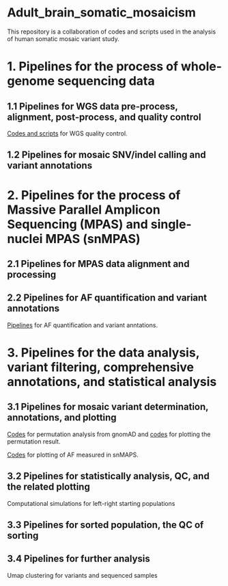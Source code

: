 # Adult_brain_somatic_mosaicism

This repository is a collaboration of codes and scripts used in the analysis of human somatic mosaic variant study.

# 1. Pipelines for the process of whole-genome sequencing data
## 1.1 Pipelines for WGS data pre-process, alignment, post-process, and quality control
[Codes and scripts](https://github.com/shishenyxx/Adult_brain_somatic_mosaicism/tree/master/plotting/QC) for WGS quality control.
## 1.2 Pipelines for mosaic SNV/indel calling and variant annotations

# 2. Pipelines for the process of Massive Parallel Amplicon Sequencing (MPAS) and single-nuclei MPAS (snMPAS)
## 2.1 Pipelines for MPAS data alignment and processing
## 2.2 Pipelines for AF quantification and variant annotations
[Pipelines](https://github.com/shishenyxx/PASM/tree/master/Snakemake_pipeline) for AF quantification and variant anntations.

# 3. Pipelines for the data analysis, variant filtering, comprehensive annotations, and statistical analysis
## 3.1 Pipelines for mosaic variant determination, annotations, and plotting
[Codes](https://github.com/shishenyxx/Adult_brain_somatic_mosaicism/tree/master/permutation) for permutation analysis from gnomAD and [codes](https://github.com/shishenyxx/Adult_brain_somatic_mosaicism/blob/master/plotting/Genomic_enrichment/Plot_enrichment.r) for plotting the permutation result.

[Codes](https://github.com/shishenyxx/Adult_brain_somatic_mosaicism/blob/master/plotting/Supplement_data_single_cell/AF_for_single_cell.r) for plotting of AF measured in snMAPS.
## 3.2 Pipelines for statistically analysis, QC, and the related plotting
Computational simulations for left-right starting populations
## 3.3 Pipelines for sorted population, the QC of sorting
## 3.4 Pipelines for further analysis

Umap clustering for variants and sequenced samples
